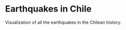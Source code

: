 Earthquakes in Chile
====================

Visualization of all the earthquakes in the Chilean history. 
